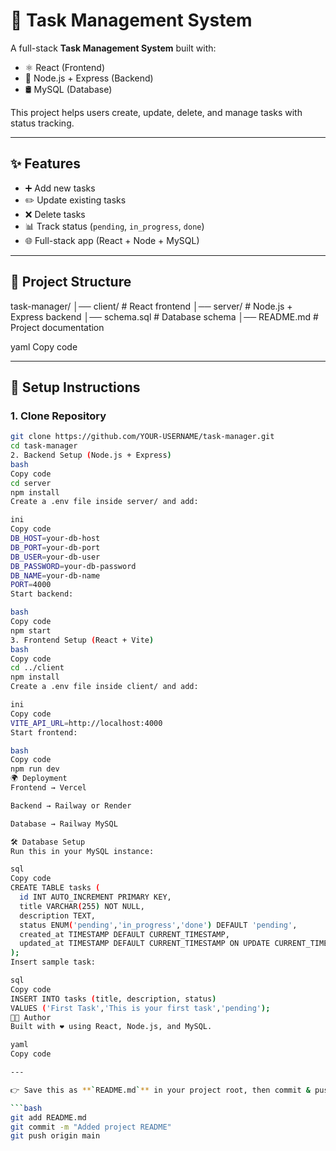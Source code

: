 # 📝 Task Management System

A full-stack **Task Management System** built with:

- ⚛️ React (Frontend)
- 🚀 Node.js + Express (Backend)
- 🛢️ MySQL (Database)

This project helps users create, update, delete, and manage tasks with status tracking.

---

## ✨ Features
- ➕ Add new tasks  
- ✏️ Update existing tasks  
- ❌ Delete tasks  
- 📊 Track status (`pending`, `in_progress`, `done`)  
- 🌐 Full-stack app (React + Node + MySQL)  

---

## 📂 Project Structure
task-manager/
│── client/ # React frontend
│── server/ # Node.js + Express backend
│── schema.sql # Database schema
│── README.md # Project documentation

yaml
Copy code

---

## 🚀 Setup Instructions

### 1. Clone Repository
```bash
git clone https://github.com/YOUR-USERNAME/task-manager.git
cd task-manager
2. Backend Setup (Node.js + Express)
bash
Copy code
cd server
npm install
Create a .env file inside server/ and add:

ini
Copy code
DB_HOST=your-db-host
DB_PORT=your-db-port
DB_USER=your-db-user
DB_PASSWORD=your-db-password
DB_NAME=your-db-name
PORT=4000
Start backend:

bash
Copy code
npm start
3. Frontend Setup (React + Vite)
bash
Copy code
cd ../client
npm install
Create a .env file inside client/ and add:

ini
Copy code
VITE_API_URL=http://localhost:4000
Start frontend:

bash
Copy code
npm run dev
🌍 Deployment
Frontend → Vercel

Backend → Railway or Render

Database → Railway MySQL

🛠️ Database Setup
Run this in your MySQL instance:

sql
Copy code
CREATE TABLE tasks (
  id INT AUTO_INCREMENT PRIMARY KEY,
  title VARCHAR(255) NOT NULL,
  description TEXT,
  status ENUM('pending','in_progress','done') DEFAULT 'pending',
  created_at TIMESTAMP DEFAULT CURRENT_TIMESTAMP,
  updated_at TIMESTAMP DEFAULT CURRENT_TIMESTAMP ON UPDATE CURRENT_TIMESTAMP
);
Insert sample task:

sql
Copy code
INSERT INTO tasks (title, description, status)
VALUES ('First Task','This is your first task','pending');
👨‍💻 Author
Built with ❤️ using React, Node.js, and MySQL.

yaml
Copy code

---

👉 Save this as **`README.md`** in your project root, then commit & push:  

```bash
git add README.md
git commit -m "Added project README"
git push origin main
